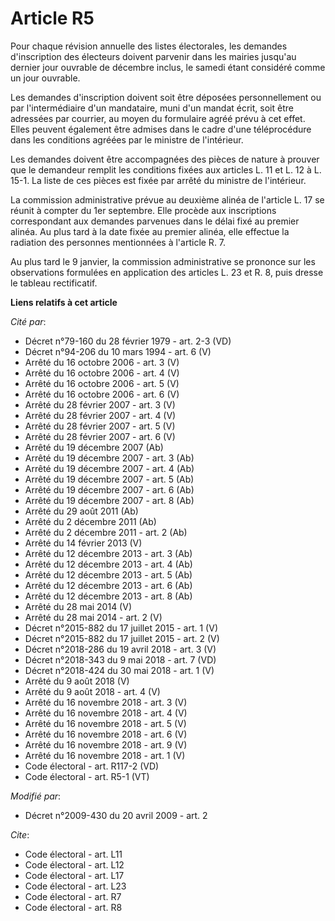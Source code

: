 # Article R5

Pour chaque révision annuelle des listes électorales, les demandes d'inscription des électeurs doivent parvenir dans les
mairies jusqu'au dernier jour ouvrable de décembre inclus, le samedi étant considéré comme un jour ouvrable. 

Les demandes d'inscription doivent soit être déposées personnellement ou par l'intermédiaire d'un mandataire, muni d'un
mandat écrit, soit être adressées par courrier, au moyen du formulaire agréé prévu à cet effet. Elles peuvent également être
admises dans le cadre d'une téléprocédure dans les conditions agréées par le ministre de l'intérieur. 

Les demandes doivent être accompagnées des pièces de nature à prouver que le demandeur remplit les conditions fixées aux
articles L. 11 et L. 12 à L. 15-1. La liste de ces pièces est fixée par arrêté du ministre de l'intérieur. 

La commission administrative prévue au deuxième alinéa de l'article L. 17 se réunit à compter du 1er septembre. Elle procède
aux inscriptions correspondant aux demandes parvenues dans le délai fixé au premier alinéa. Au plus tard à la date fixée au
premier alinéa, elle effectue la radiation des personnes mentionnées à l'article R. 7. 

Au plus tard le 9 janvier, la commission administrative se prononce sur les observations formulées en application des
articles L. 23 et R. 8, puis dresse le tableau rectificatif.

**Liens relatifs à cet article**

_Cité par_:

  - Décret n°79-160 du 28 février 1979 - art. 2-3 (VD)
  - Décret n°94-206 du 10 mars 1994 - art. 6 (V)
  - Arrêté du 16 octobre 2006 - art. 3 (V)
  - Arrêté du 16 octobre 2006 - art. 4 (V)
  - Arrêté du 16 octobre 2006 - art. 5 (V)
  - Arrêté du 16 octobre 2006 - art. 6 (V)
  - Arrêté du 28 février 2007 - art. 3 (V)
  - Arrêté du 28 février 2007 - art. 4 (V)
  - Arrêté du 28 février 2007 - art. 5 (V)
  - Arrêté du 28 février 2007 - art. 6 (V)
  - Arrêté du 19 décembre 2007 (Ab)
  - Arrêté du 19 décembre 2007 - art. 3 (Ab)
  - Arrêté du 19 décembre 2007 - art. 4 (Ab)
  - Arrêté du 19 décembre 2007 - art. 5 (Ab)
  - Arrêté du 19 décembre 2007 - art. 6 (Ab)
  - Arrêté du 19 décembre 2007 - art. 8 (Ab)
  - Arrêté du 29 août 2011 (Ab)
  - Arrêté du 2 décembre 2011 (Ab)
  - Arrêté du 2 décembre 2011 - art. 2 (Ab)
  - Arrêté du 14 février 2013 (V)
  - Arrêté du 12 décembre 2013 - art. 3 (Ab)
  - Arrêté du 12 décembre 2013 - art. 4 (Ab)
  - Arrêté du 12 décembre 2013 - art. 5 (Ab)
  - Arrêté du 12 décembre 2013 - art. 6 (Ab)
  - Arrêté du 12 décembre 2013 - art. 8 (Ab)
  - Arrêté du 28 mai 2014 (V)
  - Arrêté du 28 mai 2014 - art. 2 (V)
  - Décret n°2015-882 du 17 juillet 2015 - art. 1 (V)
  - Décret n°2015-882 du 17 juillet 2015 - art. 2 (V)
  - Décret n°2018-286 du 19 avril 2018 - art. 3 (V)
  - Décret n°2018-343 du 9 mai 2018 - art. 7 (VD)
  - Décret n°2018-424 du 30 mai 2018 - art. 1 (V)
  - Arrêté du 9 août 2018 (V)
  - Arrêté du 9 août 2018 - art. 4 (V)
  - Arrêté du 16 novembre 2018 - art. 3 (V)
  - Arrêté du 16 novembre 2018 - art. 4 (V)
  - Arrêté du 16 novembre 2018 - art. 5 (V)
  - Arrêté du 16 novembre 2018 - art. 6 (V)
  - Arrêté du 16 novembre 2018 - art. 9 (V)
  - Arrêté du 16 novembre 2018 - art. 1 (V)
  - Code électoral - art. R117-2 (VD)
  - Code électoral - art. R5-1 (VT)

_Modifié par_:

  - Décret n°2009-430 du 20 avril 2009 - art. 2

_Cite_:

  - Code électoral - art. L11
  - Code électoral - art. L12
  - Code électoral - art. L17
  - Code électoral - art. L23
  - Code électoral - art. R7
  - Code électoral - art. R8
